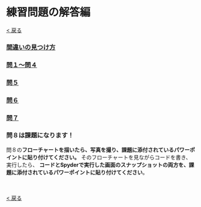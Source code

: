 # 練習問題の解答編

[< 戻る](../)



### [間違いの見つけ方](check/)

### [問１～問４](ans1_4/)

### [問５](ans5)

### [問６](ans6)

### [問７](ans7)

### 問８は課題になります！

問８の**フローチャートを描いたら、写真を撮り、課題に添付されているパワーポイントに貼り付けてください。**
そのフローチャートを見ながらコードを書き、実行したら、
**コードとSpyderで実行した画面のスナップショットの両方を、課題に添付されているパワーポイントに貼り付けてください**。

　

[< 戻る](../)